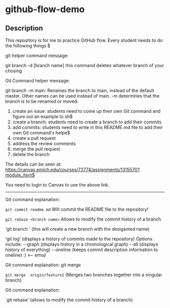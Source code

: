 # github-flow-demo
## Description
This repository is for me to practice GitHub flow. Every student needs to do the following things $


git helper command message:

git branch -d [branch name] this command deletes whatever branch of your chosing 



Git Command helper message:

git branch -m main: Renames the branch to main, instead of the default master. Other names can be used instead of main. -m determines
that the branch is to be renamed or moved.

1. create an issue: students need to come up their own Git command and figure out an example to sh$
2. create a branch: students need to create a branch to add their commits
3. add commits: students need to write in this README.md file to add their own Git command's helpe$
4. create a pull request
5. address the review comments
6. merge the pull request
7. delete the branch



The details can be seen at: https://canvas.emich.edu/courses/73774/assignments/1315570?module_item$

You need to login to Canvas to use the above link.

---

Git command explanation:

`git commit readme.md` Will commit the README file to the repository!

`git rebase <branch name>` Allows to modify the commit history of a branch.

'git branch <branch name>' (this will create a new branch with the desiganted name)

'git log' (displays a history of commits made to the repository)
    Options include: --graph (displays history in a chronological graph)
                     --all (displays history of everything)
                     --oneline (keeps commit description information to oneline) :) <-- emoji

Git command explanation: git merge

`git merge  origin/feature1` (Merges two branches together into a singular branch)
 
Git command explanation: 

`git rebase' (allows to  modify the commit history of a branch)

